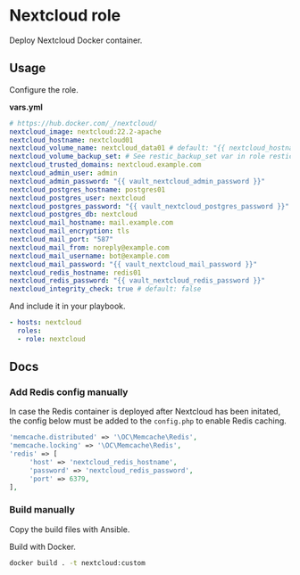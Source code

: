 # Nextcloud role

Deploy Nextcloud Docker container.

## Usage

Configure the role.

**vars.yml**

```yml
# https://hub.docker.com/_/nextcloud/
nextcloud_image: nextcloud:22.2-apache
nextcloud_hostname: nextcloud01
nextcloud_volume_name: nextcloud_data01 # default: "{{ nextcloud_hostname}}"
nextcloud_volume_backup_set: # See restic_backup_set var in role restic-client
nextcloud_trusted_domains: nextcloud.example.com
nextcloud_admin_user: admin
nextcloud_admin_password: "{{ vault_nextcloud_admin_password }}"
nextcloud_postgres_hostname: postgres01
nextcloud_postgres_user: nextcloud
nextcloud_postgres_password: "{{ vault_nextcloud_postgres_password }}"
nextcloud_postgres_db: nextcloud
nextcloud_mail_hostname: mail.example.com
nextcloud_mail_encryption: tls
nextcloud_mail_port: "587"
nextcloud_mail_from: noreply@example.com
nextcloud_mail_username: bot@example.com
nextcloud_mail_password: "{{ vault_nextcloud_mail_password }}"
nextcloud_redis_hostname: redis01
nextcloud_redis_password: "{{ vault_nextcloud_redis_password }}"
nextcloud_integrity_check: true # default: false
```

And include it in your playbook.

```yml
- hosts: nextcloud
  roles:
  - role: nextcloud
```

## Docs

### Add Redis config manually

In case the Redis container is deployed after Nextcloud has been initated, the config below must be added to the `config.php` to enable Redis caching.

```php
'memcache.distributed' => '\OC\Memcache\Redis',
'memcache.locking' => '\OC\Memcache\Redis',
'redis' => [
     'host' => 'nextcloud_redis_hostname',
     'password' => 'nextcloud_redis_password',
     'port' => 6379,
],
```

### Build manually

Copy the build files with Ansible.

Build with Docker.

```bash
docker build . -t nextcloud:custom
```